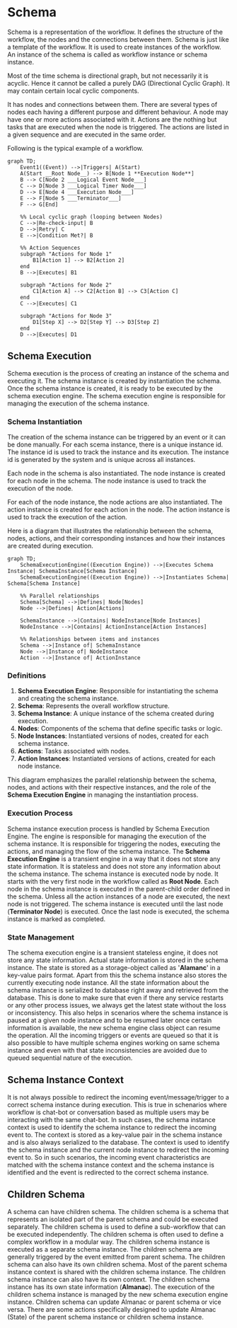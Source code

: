 # Schema

Schema is a representation of the workflow. It defines the structure of the workflow, the nodes and the connections between them. Schema is just like a template of the workflow. It is used to create instances of the workflow. An instance of the schema is called as workflow instance or schema instance.

Most of the time schema is directional graph, but not necessarily it is acyclic. Hence it cannot be called a purely DAG (Directional Cyclic Graph). It may contain certain local cyclic components.

It has nodes and connections between them. There are several types of nodes each having a different purpose and different behaviour. A node may have one or more actions associated with it. Actions are the nothing but tasks that are executed when the node is triggered. The actions are listed in a given sequence and are executed in the same order.

Following is the typical example of a workflow. 
```mermaid
graph TD;
    Event1((Event)) -->|Triggers| A(Start)
    A(Start __Root Node__) --> B[Node 1 **Execution Node**]
    B --> C[Node 2 ___Logical Event Node___]
    C --> D[Node 3 ___Logical Timer Node___]
    D --> E[Node 4 ___Execution Node___]
    E --> F[Node 5 ___Terminator___]
    F --> G[End]

    %% Local cyclic graph (looping between Nodes)
    C -->|Re-check-input| B
    D -->|Retry| C
    E -->|Condition Met?| B

    %% Action Sequences
    subgraph "Actions for Node 1"
        B1[Action 1] --> B2[Action 2]
    end
    B -->|Executes| B1

    subgraph "Actions for Node 2"
        C1[Action A] --> C2[Action B] --> C3[Action C]
    end
    C -->|Executes| C1

    subgraph "Actions for Node 3"
        D1[Step X] --> D2[Step Y] --> D3[Step Z]
    end
    D -->|Executes| D1    
```

## Schema Execution

Schema execution is the process of creating an instance of the schema and executing it. The schema instance is created by instantiation the schema. Once the schema instance is created, it is ready to be executed by the schema execution engine. The schema execution engine is responsible for managing the execution of the schema instance.

### Schema Instantiation
The creation of the schema instance can be triggered by an event or it can be done manually. For each scema instance, there is a unique instance id. The instance id is used to track the instance and its execution. The instance id is generated by the system and is unique across all instances.

Each node in the schema is also instantiated. The node instance is created for each node in the schema. The node instance is used to track the execution of the node. 

For each of the node instance, the node actions are also instantiated. The action instance is created for each action in the node. The action instance is used to track the execution of the action.

Here is a diagram that illustrates the relationship between the schema, nodes, actions, and their corresponding instances and how their instances are created during execution.

```mermaid
graph TD;
    SchemaExecutionEngine((Execution Engine)) -->|Executes Schema Instance| SchemaInstance[Schema Instance]
    SchemaExecutionEngine((Execution Engine)) -->|Instantiates Schema| Schema[Schema Instance]
    
    %% Parallel relationships
    Schema[Schema] -->|Defines| Node[Nodes]
    Node -->|Defines| Action[Actions]
    
    SchemaInstance -->|Contains| NodeInstance[Node Instances]
    NodeInstance -->|Contains| ActionInstance[Action Instances]
    
    %% Relationships between items and instances
    Schema -->|Instance of| SchemaInstance
    Node -->|Instance of| NodeInstance
    Action -->|Instance of| ActionInstance
```

### Definitions 
1. **Schema Execution Engine**: Responsible for instantiating the schema and creating the schema instance.
2. **Schema**: Represents the overall workflow structure.
3. **Schema Instance**: A unique instance of the schema created during execution.
4. **Nodes**: Components of the schema that define specific tasks or logic.
5. **Node Instances**: Instantiated versions of nodes, created for each schema instance.
6. **Actions**: Tasks associated with nodes.
7. **Action Instances**: Instantiated versions of actions, created for each node instance.

This diagram emphasizes the parallel relationship between the schema, nodes, and actions with their respective instances, and the role of the **Schema Execution Engine** in managing the instantiation process.

### Execution Process

Schema instance execution process is handled by Schema Execution Engine. The engine is responsible for managing the execution of the schema instance. It is responsible for triggering the nodes, executing the actions, and managing the flow of the schema instance.
The **Schema Execution Engine** is a transient engine in a way that it does not store any state information. It is stateless and does not store any information about the schema instance. 
The schema instance is executed node by node. It starts with the very first node in the workflow called as **Root Node**. Each node in the schema instance is executed in the parent-child order defined in the schema. Unless all the action instances of a node are executed, the next node is not triggered. The schema instance is executed until the last node (**Terminator Node**) is executed. Once the last node is executed, the schema instance is marked as completed.

### State Management
The schema execution engine is a transient stateless engine, it does not store any state information.
Actual state information is stored in the schema instance. The state is stored as a storage-object called as '**Alamanc**' in a key-value pairs format. Apart from this the schema instance also stores the currently executing node instance. All the state information about the schema instance is serialized to database right away and retrieved from the database. This is done to make sure that even if there any service restarts or any other process issues, we always get the latest state without the loss or inconsistency.
This also helps in scenarios where the schema instance is paused at a given node instance and to be resumed later once certain information is available, the new schema engine class object can resume the operation. All the incoming triggers or events are queued so that it is also possible to have multiple schema engines working on same schema instance and even with that state inconsistencies are avoided due to queued sequential nature of the execution.

## Schema Instance Context
It is not always possible to redirect the incoming event/message/trigger to a correct schema instance during execution. This is true in schenarios where workflow is chat-bot or conversation based as multiple users may be interacting with the same chat-bot. 
In such cases, the schema instance context is used to identify the schema instance to redirect the incoming event to. The context is stored as a key-value pair in the schema instance and is also always serialized to the database. The context is used to identify the schema instance and the current node instance to redirect the incoming event to.
So in such scenarios, the incoming event characteristics are matched with the schema instance context and the schema instance is identified and the event is redirected to the correct schema instance.

## Children Schema
A schema can have children schema. The children schema is a schema that represents an isolated part of the parent schema and could be executed separately. The children schema is used to define a sub-workflow that can be executed independently. The children schema is often used to define a complex workflow in a modular way. 
The children schema instance is executed as a separate schema instance. The children schema are generally triggered by the event emitted from parent schema. The children schema can also have its own children schema. 
Most of the parent schema instance context is shared with the children schema instance. The children schema instance can also have its own context. The children schema instance has its own state information (**Almanac**). 
The execution of the children schema instance is managed by the new schema execution engine instance. Children schema can update Almanac or parent schema or vice versa. There are some actions specifically designed to update Almanac (State) of the parent schema instance or children schema instance.